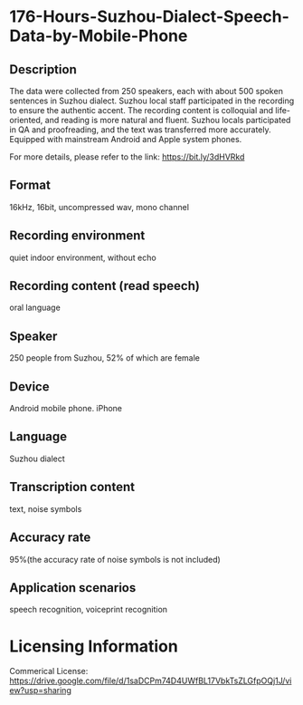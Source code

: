 # 176-Hours-Suzhou-Dialect-Speech-Data-by-Mobile-Phone


## Description
The data were collected from 250 speakers, each with about 500 spoken sentences in Suzhou dialect. Suzhou local staff participated in the recording to ensure the authentic accent. The recording content is colloquial and life-oriented, and reading is more natural and fluent. Suzhou locals participated in QA and proofreading, and the text was transferred more accurately. Equipped with mainstream Android and Apple system phones.

For more details, please refer to the link: https://bit.ly/3dHVRkd

## Format
16kHz, 16bit, uncompressed wav, mono channel

## Recording environment
quiet indoor environment, without echo

## Recording content (read speech)
oral language

## Speaker
250 people from Suzhou, 52% of which are female

## Device
Android mobile phone. iPhone

## Language
Suzhou dialect

## Transcription content
text, noise symbols

## Accuracy rate
95%(the accuracy rate of noise symbols is not included)

## Application scenarios
speech recognition, voiceprint recognition

# Licensing Information
Commerical License: https://drive.google.com/file/d/1saDCPm74D4UWfBL17VbkTsZLGfpOQj1J/view?usp=sharing
